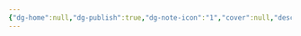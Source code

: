 ```yaml
---
{"dg-home":null,"dg-publish":true,"dg-note-icon":"1","cover":null,"description":null,"tags":["project/Day"],"creation date":"2024-08-11","completion date":null,"permalink":"/900.Publish/日々/","dgPassFrontmatter":true,"noteIcon":"1"}
---
```


